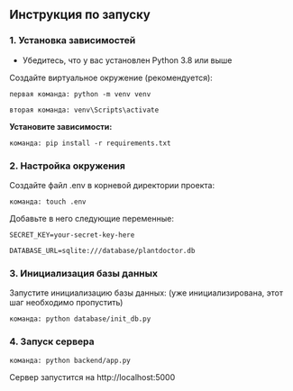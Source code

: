 ## **Инструкция по запуску**

### **1. Установка зависимостей**

* Убедитесь, что у вас установлен Python 3.8 или выше

Создайте виртуальное окружение (рекомендуется):

`первая команда: python -m venv venv`

`вторая команда: venv\Scripts\activate`


**Установите зависимости:**

`команда: pip install -r requirements.txt`



### **2. Настройка окружения**

Создайте файл .env в корневой директории проекта:

`команда: touch .env`

Добавьте в него следующие переменные:

`SECRET_KEY=your-secret-key-here`

`DATABASE_URL=sqlite:///database/plantdoctor.db`



### **3. Инициализация базы данных**

Запустите инициализацию базы данных: (уже инициализирована, этот шаг необходимо пропустить)

`команда: python database/init_db.py`




### **4. Запуск сервера**

`команда: python backend/app.py`

Сервер запустится на http://localhost:5000
